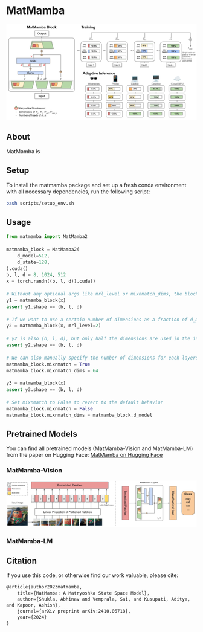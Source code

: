 # MatMamba
![MatMamba](assets/blog1.jpg)

## About
MatMamba is 

## Setup
To install the matmamba package and set up a fresh conda environment with all necessary dependencies, run the following script:

```bash
bash scripts/setup_env.sh
```

## Usage

```python
from matmamba import MatMamba2

matmamba_block = MatMamba2(
    d_model=512,
    d_state=128,
).cuda()
b, l, d = 8, 1024, 512
x = torch.randn((b, l, d)).cuda()

# Without any optional args like mrl_level or mixnmatch_dims, the block behaves like a regular Mamba2 block
y1 = matmamba_block(x)
assert y1.shape == (b, l, d)

# If we want to use a certain number of dimensions as a fraction of d_model, we can use the optional mrl_level argument. An mrl_level of 2 means that d_model/2 dimensions will be used
y2 = matmamba_block(x, mrl_level=2)

# y2 is also (b, l, d), but only half the dimensions are used in the internal computation of the block
assert y2.shape == (b, l, d)

# We can also manually specify the number of dimensions for each layers using its mixnmatch_dims parameter. For example, if we want to use exactly 64 dimensions:
matmamba_block.mixnmatch = True
matmamba_block.mixnmatch_dims = 64

y3 = matmamba_block(x)
assert y3.shape == (b, l, d)

# Set mixnmatch to False to revert to the default behavior
matmamba_block.mixnmatch = False
matmamba_block.mixnmatch_dims = matmamba_block.d_model

```

## Pretrained Models

You can find all pretrained models (MatMamba-Vision and MatMamba-LM) from the paper on Hugging Face: [MatMamba on Hugging Face](https://huggingface.co/collections/scaledfoundations/matmamba-670701480fa415dc2de60453)

### MatMamba-Vision
![MatMamba-Vision](assets/blog2.jpg)

### MatMamba-LM

## Citation

If you use this code, or otherwise find our work valuable, please cite:

```
@article{author2023matmamba,
    title={MatMamba: A Matryoshka State Space Model},
    author={Shukla, Abhinav and Vemprala, Sai, and Kusupati, Aditya, and Kapoor, Ashish},
    journal={arXiv preprint arXiv:2410.06718},
    year={2024}
}
```
